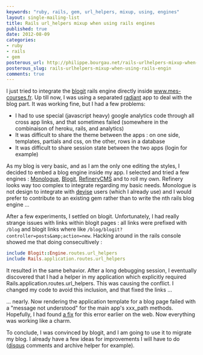 ```yaml
---
keywords: "ruby, rails, gem, url_helpers, mixup, using, engines"
layout: single-mailing-list
title: Rails url_helpers mixup when using rails engines
published: true
date: 2012-08-09
categories:
- ruby
- rails
- gem
posterous_url: http://philippe.bourgau.net/rails-urlhelpers-mixup-when-using-rails-engin
posterous_slug: rails-urlhelpers-mixup-when-using-rails-engin
comments: true
---
```

I just tried to integrate the <a href="https://github.com/KatanaCode/blogit">blogit</a> rails engine directly inside <a href="http://www.mes-courses.fr">www.mes-courses.fr</a>. Up till now, I was using a separated <a href="http://radiantcms.org/">radiant</a> app to deal with the blog part. It was working fine, but I had a few problems:

* I had to use special (javascript heavy) google analytics code through all cross app links, and that sometimes failed (somewhere in the combinaison of heroku, rails, and analytics)
* It was difficult to share the theme between the apps : on one side, templates, partials and css, on the other, rows in a database
* It was difficult to share session state between the two apps (login for example)

As my blog is very basic, and as I am the only one editing the styles, I decided to embed a blog engine inside my app. I selected and tried a few engines : <a href="https://github.com/jipiboily/monologue">Monologue</a>, <a href="https://github.com/KatanaCode/blogit">Blogit</a>, <a href="http://refinerycms.com/">RefineryCMS</a> and to roll my own. Refinery looks way too complex to integrate regarding my basic needs. Monologue is not design to integrate with <a href="https://github.com/plataformatec/devise/">devise</a> users (which I already use) and I would prefer to contribute to an existing gem rather than to write the nth rails blog engine ...

After a few experiments, I settled on blogit. Unfortunately, I had really strange issues with links within blogit pages : all links were prefixed with `/blog` and blogit links where like `/blog/blogit?controller=posts&amp;action=new`. Hacking around in the rails console showed me that doing consecultively :

```ruby
include Blogit::Engine.routes.url_helpers
include Rails.application.routes.url_helpers
```

It resulted in the same behavior. After a long debugging session, I eventually discovered that I had a helper in my application which explicitly required Rails.application.routes.url_helpers. This was causing the conflict. I changed my code to avoid this inclusion, and that fixed the links ...

... nearly. Now rendering the application template for a blog page failed with a "message not understood" for the main app's xxx_path methods. Hopefully, I had found <a href="http://www.candland.net/2012/04/17/rails-routes-used-in-an-isolated-engine/">a fix</a> for this error earlier on the web. Now everything was working like a charm.

To conclude, I was convinced by blogit, and I am going to use it to migrate my blog. I already have a few ideas for improvements I will have to do (<a href="http://disqus.com/">disqus</a> comments and archive helper for example).
